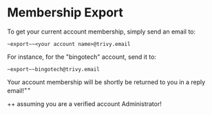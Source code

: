 # Membership Export

To get your current account membership, simply send an email to:

```
~export~~<your account name>@trivy.email
```

For instance, for the "bingotech" account, send it to:

```
~export~~bingotech@trivy.email
```

Your account membership will be shortly be returned to you in a reply email!<sup>++</sup>


++ assuming you are a verified account Administrator!
